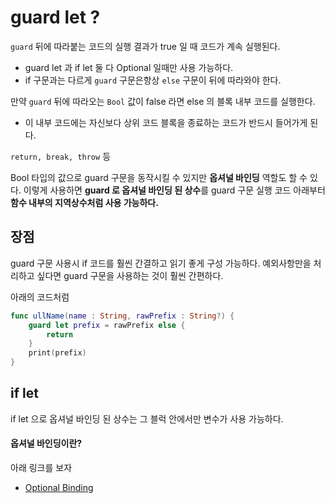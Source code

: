# guard let ?
```guard``` 뒤에 따라붙는 코드의 실행 결과가 true 일 때 코드가 계속 실행된다.
- guard let 과 if let 둘 다 Optional 일때만 사용 가능하다.
- if 구문과는 다르게 ```guard``` 구문은항상 ```else``` 구문이 뒤에 따라와야 한다.

만약 ```guard``` 뒤에 따라오는 ```Bool``` 값이 false 라면 else 의 블록 내부 코드를 실행한다.   
- 이 내부 코드에는 자신보다 상위 코드 블록을 종료하는 코드가 반드시 들어가게 된다.

```return, break, throw``` 등

Bool 타입의 값으로 guard 구문을 동작시킬 수 있지만 <b>옵셔널 바인딩</b> 역할도 할 수 있다. 이렇게 사용하면 <b>guard 로 옵셔널 바인딩 된 상수</b>를 guard 구문 실행 코드 아래부터 <b>함수 내부의 지역상수처럼 사용 가능하다.</b>

## 장점
guard 구문 사용시 if 코드를 훨씬 간결하고 읽기 좋게 구성 가능하다.
예외사항만을 처리하고 싶다면 guard 구문을 사용하는 것이 훨씬 간편하다.

아래의 코드처럼
```swift
func ullName(name : String, rawPrefix : String?) {
    guard let prefix = rawPrefix else {
        return 
    }
    print(prefix)
}
```


## if let 
if let 으로 옵셔널 바인딩 된 상수는 그 블럭 안에서만 변수가 사용 가능하다.

#### 옵셔널 바인딩이란?
아래 링크를 보자
- [Optional Binding](https://github.com/Mindohyeon/TIL/blob/main/Swift/Swift/Optional%20Binding.md)